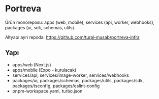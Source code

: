 # Portreva

Ürün monoreposu: apps (web, mobile), services (api, worker, webhooks), packages (ui, sdk, schemas, utils).

Altyapı ayrı repoda: https://github.com/tural-musab/portreva-infra

## Yapı
- apps/web (Next.js)
- apps/mobile (Expo - kurulacak)
- services/api, services/image-worker, services/webhooks
- packages/ui, packages/schemas, packages/utils, packages/sdk, packages/tsconfig, packages/eslint-config
- pnpm-workspace.yaml, turbo.json
